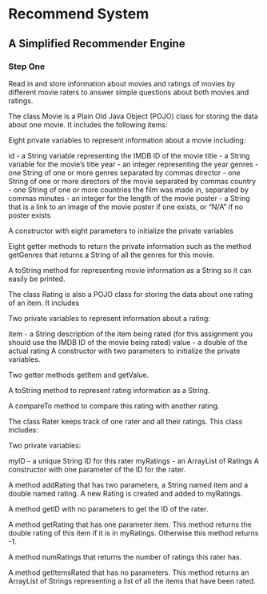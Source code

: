 # Recommend System
## A Simplified Recommender Engine

### Step One
Read in and store information about movies and ratings of movies by different movie raters to answer simple questions about both movies and ratings.

The class Movie is a Plain Old Java Object (POJO) class for storing the data about one movie. It includes the following items:

Eight private variables to represent information about a movie including:

id - a String variable representing the IMDB ID of the movie
title - a String variable for the movie’s title
year - an integer representing the year
genres - one String of one or more genres separated by commas
director - one String of one or more directors of the movie separated by commas
country - one String of one or more countries the film was made in, separated by commas
minutes - an integer for the length of the movie
poster - a String that is a link to an image of the movie poster if one exists, or “N/A” if no poster exists


A constructor with eight parameters to initialize the private variables

Eight getter methods to return the private information such as the method getGenres that returns a String of all the genres for this movie.

A toString method for representing movie information as a String so it can easily be printed.

The class Rating is also a POJO class for storing the data about one rating of an item. It includes

Two private variables to represent information about a rating:

item - a String description of the item being rated (for this assignment you should use the IMDB ID of the movie being rated)
value - a double of the actual rating
A constructor with two parameters to initialize the private variables.

Two getter methods getItem and getValue.

A toString method to represent rating information as a String.

A compareTo method to compare this rating with another rating.

The class Rater keeps track of one rater and all their ratings. This class includes:

Two private variables:

myID - a unique String ID for this rater
myRatings - an ArrayList of Ratings
A constructor with one parameter of the ID for the rater.

A method addRating that has two parameters, a String named item and a double named rating. A new Rating is created and added to myRatings.

A method getID with no parameters to get the ID of the rater.

A method getRating that has one parameter item. This method returns the double rating of this item if it is in myRatings. Otherwise this method returns -1.

A method numRatings that returns the number of ratings this rater has.

A method getItemsRated that has no parameters. This method returns an ArrayList of Strings representing a list of all the items that have been rated.
